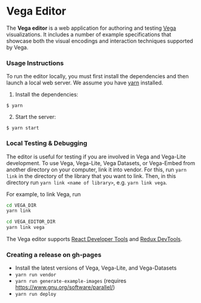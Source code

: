 # Vega Editor

The **Vega editor** is a web application for authoring and testing [Vega](http://github.com/vega/vega) visualizations. It includes a number of example specifications that showcase both the visual encodings and interaction techniques supported by Vega.

### Usage Instructions

To run the editor locally, you must first install the dependencies and then launch a local web server. We assume you have [yarn](https://yarnpkg.com/en/) installed.

1. Install the dependencies:

```
$ yarn
```

2. Start the server:

```
$ yarn start
```

### Local Testing & Debugging

The editor is useful for testing if you are involved in Vega and Vega-Lite development. To use Vega, Vega-Lite, Vega Datasets, or Vega-Embed from another directory on your computer, link it into vendor. For this, run `yarn link` in the directory of the library that you want to link. Then, in this directory run `yarn link <name of library>`, e.g. `yarn link vega`.

For example, to link Vega, run

```bash
cd VEGA_DIR
yarn link

cd VEGA_EDITOR_DIR
yarn link vega
```

The Vega editor supports [React Developer Tools](https://github.com/facebook/react-devtools) and [Redux DevTools](https://github.com/zalmoxisus/redux-devtools-extension).

### Creating a release on gh-pages

* Install the latest versions of Vega, Vega-Lite, and Vega-Datasets
* `yarn run vendor`
* `yarn run generate-example-images` (requires https://www.gnu.org/software/parallel/)
* `yarn run deploy`
